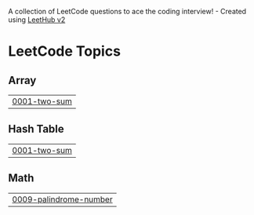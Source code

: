 A collection of LeetCode questions to ace the coding interview! - Created using [LeetHub v2](https://github.com/arunbhardwaj/LeetHub-2.0)
<!---LeetCode Topics Start-->
# LeetCode Topics
## Array
|  |
| ------- |
| [0001-two-sum](https://github.com/Newton2025/Solved_Leetcode_Questions/tree/master/0001-two-sum) |
## Hash Table
|  |
| ------- |
| [0001-two-sum](https://github.com/Newton2025/Solved_Leetcode_Questions/tree/master/0001-two-sum) |
## Math
|  |
| ------- |
| [0009-palindrome-number](https://github.com/Newton2025/Solved_Leetcode_Questions/tree/master/0009-palindrome-number) |
<!---LeetCode Topics End-->